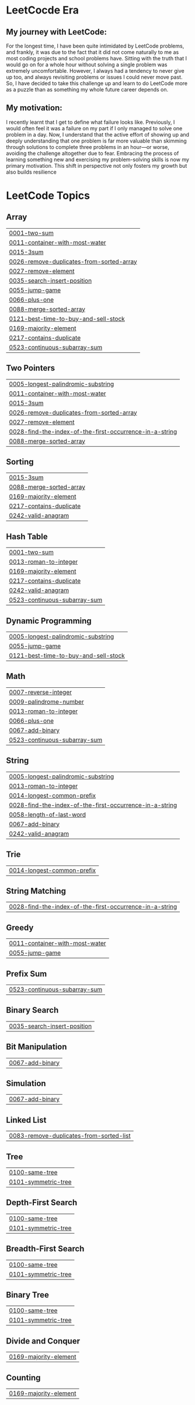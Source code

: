 # LeetCocde Era
 
## My journey with LeetCode:
For the longest time, I have been quite intimidated by LeetCode problems, and frankly, it was due to the fact that it did not come naturally to me as most coding projects and school problems have. Sitting with the truth that I would go on for a whole hour without solving a single problem was extremely uncomfortable. However, I always had a tendency to never give up too, and always revisiting problems or issues I could never move past. So, I have decided to take this challenge up and learn to do LeetCode more as a puzzle than as something my whole future career depends on.

## My motivation:
I recently learnt that I get to define what failure looks like. Previously, I would often feel it was a failure on my part if I only managed to solve one problem in a day. Now, I understand that the active effort of showing up and deeply understanding that one problem is far more valuable than skimming through solutions to complete three problems in an hour—or worse, avoiding the challenge altogether due to fear. Embracing the process of learning something new and exercising my problem-solving skills is now my primary motivation. This shift in perspective not only fosters my growth but also builds resilience

<!---LeetCode Topics Start-->
# LeetCode Topics
## Array
|  |
| ------- |
| [0001-two-sum](https://github.com/farahnazhoque/LeetCode/tree/master/0001-two-sum) |
| [0011-container-with-most-water](https://github.com/farahnazhoque/LeetCode/tree/master/0011-container-with-most-water) |
| [0015-3sum](https://github.com/farahnazhoque/LeetCode/tree/master/0015-3sum) |
| [0026-remove-duplicates-from-sorted-array](https://github.com/farahnazhoque/LeetCode/tree/master/0026-remove-duplicates-from-sorted-array) |
| [0027-remove-element](https://github.com/farahnazhoque/LeetCode/tree/master/0027-remove-element) |
| [0035-search-insert-position](https://github.com/farahnazhoque/LeetCode/tree/master/0035-search-insert-position) |
| [0055-jump-game](https://github.com/farahnazhoque/LeetCode/tree/master/0055-jump-game) |
| [0066-plus-one](https://github.com/farahnazhoque/LeetCode/tree/master/0066-plus-one) |
| [0088-merge-sorted-array](https://github.com/farahnazhoque/LeetCode/tree/master/0088-merge-sorted-array) |
| [0121-best-time-to-buy-and-sell-stock](https://github.com/farahnazhoque/LeetCode/tree/master/0121-best-time-to-buy-and-sell-stock) |
| [0169-majority-element](https://github.com/farahnazhoque/LeetCode/tree/master/0169-majority-element) |
| [0217-contains-duplicate](https://github.com/farahnazhoque/LeetCode/tree/master/0217-contains-duplicate) |
| [0523-continuous-subarray-sum](https://github.com/farahnazhoque/LeetCode/tree/master/0523-continuous-subarray-sum) |
## Two Pointers
|  |
| ------- |
| [0005-longest-palindromic-substring](https://github.com/farahnazhoque/LeetCode/tree/master/0005-longest-palindromic-substring) |
| [0011-container-with-most-water](https://github.com/farahnazhoque/LeetCode/tree/master/0011-container-with-most-water) |
| [0015-3sum](https://github.com/farahnazhoque/LeetCode/tree/master/0015-3sum) |
| [0026-remove-duplicates-from-sorted-array](https://github.com/farahnazhoque/LeetCode/tree/master/0026-remove-duplicates-from-sorted-array) |
| [0027-remove-element](https://github.com/farahnazhoque/LeetCode/tree/master/0027-remove-element) |
| [0028-find-the-index-of-the-first-occurrence-in-a-string](https://github.com/farahnazhoque/LeetCode/tree/master/0028-find-the-index-of-the-first-occurrence-in-a-string) |
| [0088-merge-sorted-array](https://github.com/farahnazhoque/LeetCode/tree/master/0088-merge-sorted-array) |
## Sorting
|  |
| ------- |
| [0015-3sum](https://github.com/farahnazhoque/LeetCode/tree/master/0015-3sum) |
| [0088-merge-sorted-array](https://github.com/farahnazhoque/LeetCode/tree/master/0088-merge-sorted-array) |
| [0169-majority-element](https://github.com/farahnazhoque/LeetCode/tree/master/0169-majority-element) |
| [0217-contains-duplicate](https://github.com/farahnazhoque/LeetCode/tree/master/0217-contains-duplicate) |
| [0242-valid-anagram](https://github.com/farahnazhoque/LeetCode/tree/master/0242-valid-anagram) |
## Hash Table
|  |
| ------- |
| [0001-two-sum](https://github.com/farahnazhoque/LeetCode/tree/master/0001-two-sum) |
| [0013-roman-to-integer](https://github.com/farahnazhoque/LeetCode/tree/master/0013-roman-to-integer) |
| [0169-majority-element](https://github.com/farahnazhoque/LeetCode/tree/master/0169-majority-element) |
| [0217-contains-duplicate](https://github.com/farahnazhoque/LeetCode/tree/master/0217-contains-duplicate) |
| [0242-valid-anagram](https://github.com/farahnazhoque/LeetCode/tree/master/0242-valid-anagram) |
| [0523-continuous-subarray-sum](https://github.com/farahnazhoque/LeetCode/tree/master/0523-continuous-subarray-sum) |
## Dynamic Programming
|  |
| ------- |
| [0005-longest-palindromic-substring](https://github.com/farahnazhoque/LeetCode/tree/master/0005-longest-palindromic-substring) |
| [0055-jump-game](https://github.com/farahnazhoque/LeetCode/tree/master/0055-jump-game) |
| [0121-best-time-to-buy-and-sell-stock](https://github.com/farahnazhoque/LeetCode/tree/master/0121-best-time-to-buy-and-sell-stock) |
## Math
|  |
| ------- |
| [0007-reverse-integer](https://github.com/farahnazhoque/LeetCode/tree/master/0007-reverse-integer) |
| [0009-palindrome-number](https://github.com/farahnazhoque/LeetCode/tree/master/0009-palindrome-number) |
| [0013-roman-to-integer](https://github.com/farahnazhoque/LeetCode/tree/master/0013-roman-to-integer) |
| [0066-plus-one](https://github.com/farahnazhoque/LeetCode/tree/master/0066-plus-one) |
| [0067-add-binary](https://github.com/farahnazhoque/LeetCode/tree/master/0067-add-binary) |
| [0523-continuous-subarray-sum](https://github.com/farahnazhoque/LeetCode/tree/master/0523-continuous-subarray-sum) |
## String
|  |
| ------- |
| [0005-longest-palindromic-substring](https://github.com/farahnazhoque/LeetCode/tree/master/0005-longest-palindromic-substring) |
| [0013-roman-to-integer](https://github.com/farahnazhoque/LeetCode/tree/master/0013-roman-to-integer) |
| [0014-longest-common-prefix](https://github.com/farahnazhoque/LeetCode/tree/master/0014-longest-common-prefix) |
| [0028-find-the-index-of-the-first-occurrence-in-a-string](https://github.com/farahnazhoque/LeetCode/tree/master/0028-find-the-index-of-the-first-occurrence-in-a-string) |
| [0058-length-of-last-word](https://github.com/farahnazhoque/LeetCode/tree/master/0058-length-of-last-word) |
| [0067-add-binary](https://github.com/farahnazhoque/LeetCode/tree/master/0067-add-binary) |
| [0242-valid-anagram](https://github.com/farahnazhoque/LeetCode/tree/master/0242-valid-anagram) |
## Trie
|  |
| ------- |
| [0014-longest-common-prefix](https://github.com/farahnazhoque/LeetCode/tree/master/0014-longest-common-prefix) |
## String Matching
|  |
| ------- |
| [0028-find-the-index-of-the-first-occurrence-in-a-string](https://github.com/farahnazhoque/LeetCode/tree/master/0028-find-the-index-of-the-first-occurrence-in-a-string) |
## Greedy
|  |
| ------- |
| [0011-container-with-most-water](https://github.com/farahnazhoque/LeetCode/tree/master/0011-container-with-most-water) |
| [0055-jump-game](https://github.com/farahnazhoque/LeetCode/tree/master/0055-jump-game) |
## Prefix Sum
|  |
| ------- |
| [0523-continuous-subarray-sum](https://github.com/farahnazhoque/LeetCode/tree/master/0523-continuous-subarray-sum) |
## Binary Search
|  |
| ------- |
| [0035-search-insert-position](https://github.com/farahnazhoque/LeetCode/tree/master/0035-search-insert-position) |
## Bit Manipulation
|  |
| ------- |
| [0067-add-binary](https://github.com/farahnazhoque/LeetCode/tree/master/0067-add-binary) |
## Simulation
|  |
| ------- |
| [0067-add-binary](https://github.com/farahnazhoque/LeetCode/tree/master/0067-add-binary) |
## Linked List
|  |
| ------- |
| [0083-remove-duplicates-from-sorted-list](https://github.com/farahnazhoque/LeetCode/tree/master/0083-remove-duplicates-from-sorted-list) |
## Tree
|  |
| ------- |
| [0100-same-tree](https://github.com/farahnazhoque/LeetCode/tree/master/0100-same-tree) |
| [0101-symmetric-tree](https://github.com/farahnazhoque/LeetCode/tree/master/0101-symmetric-tree) |
## Depth-First Search
|  |
| ------- |
| [0100-same-tree](https://github.com/farahnazhoque/LeetCode/tree/master/0100-same-tree) |
| [0101-symmetric-tree](https://github.com/farahnazhoque/LeetCode/tree/master/0101-symmetric-tree) |
## Breadth-First Search
|  |
| ------- |
| [0100-same-tree](https://github.com/farahnazhoque/LeetCode/tree/master/0100-same-tree) |
| [0101-symmetric-tree](https://github.com/farahnazhoque/LeetCode/tree/master/0101-symmetric-tree) |
## Binary Tree
|  |
| ------- |
| [0100-same-tree](https://github.com/farahnazhoque/LeetCode/tree/master/0100-same-tree) |
| [0101-symmetric-tree](https://github.com/farahnazhoque/LeetCode/tree/master/0101-symmetric-tree) |
## Divide and Conquer
|  |
| ------- |
| [0169-majority-element](https://github.com/farahnazhoque/LeetCode/tree/master/0169-majority-element) |
## Counting
|  |
| ------- |
| [0169-majority-element](https://github.com/farahnazhoque/LeetCode/tree/master/0169-majority-element) |
<!---LeetCode Topics End-->